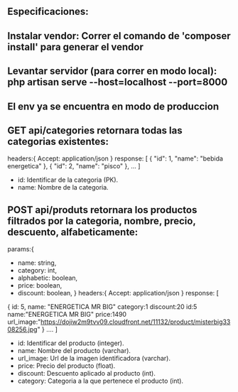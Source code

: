 ## Especificaciones:

<p>

## Instalar vendor: Correr el comando de 'composer install' para generar el vendor

## Levantar servidor (para correr en modo local): php artisan serve --host=localhost --port=8000

## El env ya se encuentra en modo de produccion

</p>

## GET api/categories retornara todas las categorias existentes:

headers:{
Accept: application/json
}
response:
[
{
    "id": 1,
    "name": "bebida energetica"
},
{
    "id": 2,
    "name": "pisco"
},
...
]

-   id: Identificar de la categoria (PK).
-   name: Nombre de la categoria.

## POST api/produts retornara los productos filtrados por la categoria, nombre, precio, descuento, alfabeticamente:

params:{
-    name: string,
-    category: int,
-    alphabetic: boolean,
-    price: boolean,
-    discount: boolean,
}
headers:{
Accept: application/json
}
response:
[

{
    id: 5, 
    name: "ENERGETICA MR BIG"
    category:1
    discount:20
    id:5
    name:"ENERGETICA MR BIG"
    price:1490
    url_image:"https://dojiw2m9tvv09.cloudfront.net/11132/product/misterbig3308256.jpg"
}
....
]

-   id: Identificar del producto (integer).
-   name: Nombre del producto (varchar).
-   url_image: Url de la imagen identificadora (varchar).
-   price: Precio del producto (float).
-   discount: Descuento aplicado al producto (int).
-   category: Categoria a la que pertenece el producto (int).
